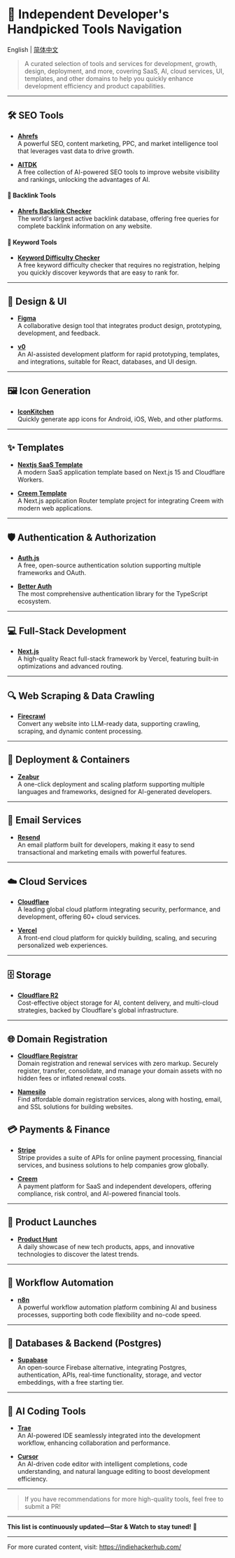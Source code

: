 # 🚀 Independent Developer's Handpicked Tools Navigation  

English | [简体中文](README-CN.md) 

> A curated selection of tools and services for development, growth, design, deployment, and more, covering SaaS, AI, cloud services, UI, templates, and other domains to help you quickly enhance development efficiency and product capabilities.  

---  

## 🛠️ SEO Tools  

- [**Ahrefs**](https://ahrefs.com/)  
  A powerful SEO, content marketing, PPC, and market intelligence tool that leverages vast data to drive growth.  

- [**AITDK**](https://aitdk.com/)  
  A free collection of AI-powered SEO tools to improve website visibility and rankings, unlocking the advantages of AI.  

#### 🔗 Backlink Tools  

- [**Ahrefs Backlink Checker**](https://ahrefs.com/backlink-checker)  
  The world's largest active backlink database, offering free queries for complete backlink information on any website.  

#### 🔑 Keyword Tools  

- [**Keyword Difficulty Checker**](https://ahrefs.com/keyword-difficulty)  
  A free keyword difficulty checker that requires no registration, helping you quickly discover keywords that are easy to rank for.  

---  

## 🎨 Design & UI  

- [**Figma**](https://www.figma.com/)  
  A collaborative design tool that integrates product design, prototyping, development, and feedback.  

- [**v0**](https://v0.dev/)  
  An AI-assisted development platform for rapid prototyping, templates, and integrations, suitable for React, databases, and UI design.  

---  

## 🖼️ Icon Generation  

- [**IconKitchen**](https://icon.kitchen/)  
  Quickly generate app icons for Android, iOS, Web, and other platforms.  

---  

## ✨ Templates  

- [**Nextjs SaaS Template**](https://github.com/LubomirGeorgiev/cloudflare-workers-nextjs-saas-template)  
  A modern SaaS application template based on Next.js 15 and Cloudflare Workers.  

- [**Creem Template**](https://github.com/armitage-labs/creem-template)  
  A Next.js application Router template project for integrating Creem with modern web applications.  

---  

## 🛡️ Authentication & Authorization  

- [**Auth.js**](https://authjs.dev/)  
  A free, open-source authentication solution supporting multiple frameworks and OAuth.  

- [**Better Auth**](https://www.better-auth.com/)  
  The most comprehensive authentication library for the TypeScript ecosystem.  

---  

## 💻 Full-Stack Development  

- [**Next.js**](https://nextjs.org)  
  A high-quality React full-stack framework by Vercel, featuring built-in optimizations and advanced routing.  

---  

## 🔍 Web Scraping & Data Crawling  

- [**Firecrawl**](https://www.firecrawl.dev/)  
  Convert any website into LLM-ready data, supporting crawling, scraping, and dynamic content processing.  

---  

## 🐳 Deployment & Containers  

- [**Zeabur**](https://zeabur.com/)  
  A one-click deployment and scaling platform supporting multiple languages and frameworks, designed for AI-generated developers.  

---  

## 📧 Email Services  

- [**Resend**](https://resend.com/)  
  An email platform built for developers, making it easy to send transactional and marketing emails with powerful features.  

---  

## ☁️ Cloud Services  

- [**Cloudflare**](https://www.cloudflare.com)  
  A leading global cloud platform integrating security, performance, and development, offering 60+ cloud services.  

- [**Vercel**](https://vercel.com)  
  A front-end cloud platform for quickly building, scaling, and securing personalized web experiences.  

---  

## 🗄️ Storage  

- [**Cloudflare R2**](https://www.cloudflare.com/developer-platform/products/r2/)  
  Cost-effective object storage for AI, content delivery, and multi-cloud strategies, backed by Cloudflare's global infrastructure.  

---  

## 🌐 Domain Registration  

- [**Cloudflare Registrar**](https://www.cloudflare.com/products/registrar/)  
  Domain registration and renewal services with zero markup. Securely register, transfer, consolidate, and manage your domain assets with no hidden fees or inflated renewal costs.  

- [**Namesilo**](https://www.namesilo.com/)  
  Find affordable domain registration services, along with hosting, email, and SSL solutions for building websites.  

## 💳 Payments & Finance  

- [**Stripe**](https://stripe.com/)  
  Stripe provides a suite of APIs for online payment processing, financial services, and business solutions to help companies grow globally.  

- [**Creem**](https://www.creem.io/)  
  A payment platform for SaaS and independent developers, offering compliance, risk control, and AI-powered financial tools.  

---  

## 🚀 Product Launches  

- [**Product Hunt**](https://www.producthunt.com/)  
  A daily showcase of new tech products, apps, and innovative technologies to discover the latest trends.  

---  

## 🔄 Workflow Automation  

- [**n8n**](https://n8n.io/)  
  A powerful workflow automation platform combining AI and business processes, supporting both code flexibility and no-code speed.  

---  

## 🐘 Databases & Backend (Postgres)  

- [**Supabase**](https://supabase.com/)  
  An open-source Firebase alternative, integrating Postgres, authentication, APIs, real-time functionality, storage, and vector embeddings, with a free starting tier.  

---  

## 🤖 AI Coding Tools  

- [**Trae**](https://trae.ai/)  
  An AI-powered IDE seamlessly integrated into the development workflow, enhancing collaboration and performance.  

- [**Cursor**](https://www.cursor.com/)  
  An AI-driven code editor with intelligent completions, code understanding, and natural language editing to boost development efficiency.  

---  

> If you have recommendations for more high-quality tools, feel free to submit a PR!  

---  

**This list is continuously updated—Star & Watch to stay tuned!** 🚀  

---  
For more curated content, visit: https://indiehackerhub.com/
